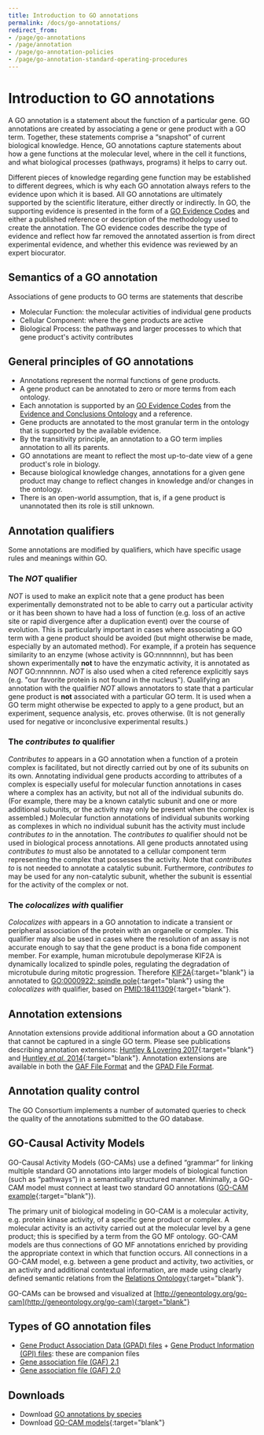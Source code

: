 ```yaml
---
title: Introduction to GO annotations
permalink: /docs/go-annotations/
redirect_from: 
- /page/go-annotations
- /page/annotation
- /page/go-annotation-policies
- /page/go-annotation-standard-operating-procedures
---
```


# Introduction to GO annotations

<!-- GO annotations: the model of biology. Annotations are statements describing the functions of specific genes, using concepts in the Gene Ontology. The simplest and most common annotation links one gene to one function, e.g. FZD4 + Wnt signaling pathway. Each statement is based on a specified piece of evidence. -->

A GO annotation is a statement about the function of a particular gene. GO annotations are created by associating a gene or gene product with a GO term. Together, these statements comprise a “snapshot” of current biological knowledge. Hence, GO annotations capture statements  about how a gene functions at the molecular level, where in the cell it functions, and what biological processes (pathways, programs) it helps to carry out.

Different pieces of knowledge regarding gene function may be established to different degrees, which is why each GO annotation always refers to the evidence upon which it is based. All GO annotations are ultimately supported by the scientific literature, either directly or indirectly. In GO, the supporting evidence is presented in the form of a [GO Evidence Codes](/docs/guide-go-evidence-codes/) and either a published reference or description of the methodology used to create the annotation. The GO evidence codes describe the type of evidence and reflect how far removed the annotated assertion is from direct experimental evidence, and whether this evidence was reviewed by an expert biocurator.


<!-- if ok to keep, delete from wiki: http://wiki.geneontology.org/index.php/Introduction_to_Annotation-->

## Semantics of a GO annotation
Associations of gene products to GO terms are statements that describe
+ Molecular Function: the molecular activities of individual gene products
+ Cellular Component: where the gene products are active
+ Biological Process: the pathways and larger processes to which that gene product's activity contributes

## General principles of GO annotations
+  Annotations represent the normal functions of gene products. 
+  A gene product can be annotated to zero or more terms from each ontology.
+  Each annotation is supported by an [GO Evidence Codes](/docs/guide-go-evidence-codes/) from the [Evidence and Conclusions Ontology](http://www.evidenceontology.org/) and a reference. 
+  Gene products are annotated to the most granular term in the ontology that is supported by the available evidence.
+  By the transitivity principle, an annotation to a GO term implies annotation to all its parents.
+  GO annotations are meant to reflect the most up-to-date view of a gene product's role in biology.  
+  Because biological knowledge changes, annotations for a given gene product may change to reflect changes in knowledge and/or changes in the ontology.
+  There is an open-world assumption, that is, if a gene product is unannotated then its role is still unknown.

## Annotation qualifiers

Some annotations are modified by qualifiers, which have specific usage rules and meanings within GO.

### The *NOT* qualifier

*NOT* is used to make an explicit note that a gene product has been experimentally demonstrated not to be able to carry out a particular activity or it has been shown to have had a loss of function (e.g. loss of an active site or rapid divergence after a duplication event) over the course of evolution. This is particularly important in cases where associating a GO term with a gene product should be avoided (but might otherwise be made, especially by an automated method). For example, if a protein has sequence similarity to an enzyme (whose activity is GO:nnnnnnn), but has been shown experimentally **not** to have the enzymatic activity, it is annotated as *NOT* GO:nnnnnnn. *NOT* is also used when a cited reference explicitly says (e.g. "our favorite protein is not found in the nucleus"). Qualifying an annotation with the qualifier *NOT* allows annotators to state that a particular gene product is **not** associated with a particular GO term. It is used when a GO term might otherwise be expected to apply to a gene product, but an experiment, sequence analysis, etc. proves otherwise. (It is not generally used for negative or inconclusive experimental results.)

### The *contributes to* qualifier

*Contributes to* appears in a GO annotation when a function of a protein complex is facilitated, but not directly carried out by one of its subunits on its own. Annotating individual gene products according to attributes of a complex is especially useful for molecular function annotations in cases where a complex has an activity, but not all of the individual subunits do. (For example, there may be a known catalytic subunit and one or more additional subunits, or the activity may only be present when the complex is assembled.) Molecular function annotations of individual subunits working as complexes in which no individual subunit has the activity must include *contributes to* in the annotation. The *contributes to* qualifier should not be used in biological process annotations. All gene products annotated using *contributes to* must also be annotated to a cellular component term representing the complex that possesses the activity. Note that *contributes to* is not needed to annotate a catalytic subunit. Furthermore, *contributes to* may be used for any non-catalytic subunit, whether the subunit is essential for the activity of the complex or not.

### The *colocalizes with* qualifier

*Colocalizes with* appears in a GO annotation to indicate a transient or peripheral association of the protein with an organelle or complex. This qualifier may also be used in cases where the resolution of an assay is not accurate enough to say that the gene product is a bona fide component member. For example, human microtubule depolymerase KIF2A is dynamically localized to spindle poles, regulating the degradation of microtubule during mitotic progression. Therefore [KIF2A](http://www.uniprot.org/uniprot/O00139){:target="blank"} ia annotated to [GO:0000922: spindle pole](http://amigo.geneontology.org/amigo/term/GO:0000922){:target="blank"} using the *colocalizes with* qualifier, based on [PMID:18411309](https://www.ncbi.nlm.nih.gov/pubmed/18411309){:target="blank"}.

<!-- ????-->
## Annotation extensions
Annotation extensions provide additional information about a GO annotation that cannot be captured in a single GO term. Please see publications describing annotation extensions: [Huntley & Lovering 2017](https://www.ncbi.nlm.nih.gov/pubmed/27812947){:target="blank"} and [Huntley *et al.* 2014](https://www.ncbi.nlm.nih.gov/pubmed/24885854){:target="blank"}. Annotation extensions are available in both the [GAF File Format](/docs/go-annotation-file-gaf-format-21/#annotation-extension-column-16) and the [GPAD File Format](/docs/gene-product-association-data-gpad-format/#annotation-extension).

<!-- ????-->
## Annotation quality control
The GO Consortium implements a number of automated queries to check the quality of the annotations submitted to the GO database.

## GO-Causal Activity Models
GO-Causal Activity Models (GO-CAMs) use a defined “grammar” for linking multiple standard GO annotations into larger models of biological function (such as “pathways”) in a semantically structured manner. Minimally, a GO-CAM model must connect at least two standard GO annotations ([GO-CAM example](http://noctua.geneontology.org/editor/graph/gomodel:5323da1800000002){:target="blank"}).

The primary unit of biological modeling in GO-CAM is a molecular activity, e.g. protein kinase activity, of a specific gene product or complex. A molecular activity is an activity carried out at the molecular level by a gene product; this is specified by a term from the GO MF ontology. GO-CAM models are thus connections of GO MF annotations enriched by providing the appropriate context in which that function occurs. All connections in a GO-CAM model, e.g. between a gene product and activity, two activities, or an activity and additional contextual information, are made using clearly defined semantic relations from the [Relations Ontology](http://www.obofoundry.org/ontology/ro.html){:target="blank"}.

GO-CAMs can be browsed and visualized at [http://geneontology.org/go-cam](http://geneontology.org/go-cam){:target="blank"}

## Types of GO annotation files
* [Gene Product Association Data (GPAD) files](/docs/gene-product-association-data-gpad-format/) + [Gene Product Information (GPI) files](/docs/gene-product-information-gpi-format/): these are companion files
* [Gene association file (GAF) 2.1](/docs/go-annotation-file-gaf-format-21/)
* [Gene association file (GAF) 2.0](/docs/go-annotation-file-gaf-format-20/)


## Downloads
* Download [GO annotations by species](/docs/download-go-annotations/)
* Download [GO-CAM models](http://geneontology.org/go-cam){:target="blank"}
